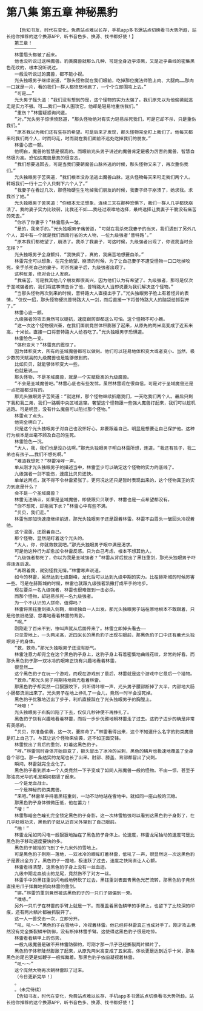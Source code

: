 # 第八集 第五章 神秘黑豹
        【告知书友，时代在变化，免费站点难以长存，手机app多书源站点切换看书大势所趋，站长给你推荐的这个换源APP，听书音色多、换源、找书都好使！】
       第三章！
       ————————
       林雷眉头都皱了起来。
       他也没听说过这种魔兽。豹类魔兽就那么几种，可是全身近乎漆黑，又是近乎曲线的密集黑色花纹的，根本没听说过。
       一般没听说过的魔兽，都不能小视。
       光头独眼男子继续说道，“那头怪物就在我们眼前，吃掉那位魔法师脸上肉、大腿肉……那肉一口就是一片，看的我们一群人都愤怒地疯了，一个个立即围攻上去。”
       “可是……”
       光头男子摇头道：“我们没有想到的是，这个怪物的实力太强了。我们原先以为他偷袭就逃走是实力不强。可……我们一群人围攻它，他却是轻易地重伤我们。”
       “重伤？”林雷疑惑询问道。
       “对。”光头男子惊惧愤怒道，“那头怪物绝对有实力轻易杀死我们，可是它却不杀，只是重伤我们。”
       “原本我以为我们还有生存的希望。可是后来才发现，那头怪物完全盯上我们了。他每天都来叼我们两个人，时而叼走，时而就在我们面前不远处吃掉我们的朋友。”
       林雷心底一颤。
       他明白，魔兽的智慧是很高的。而眼前光头男子讲述的魔兽肯定是极为厉害的魔兽，智慧自然极为高。恐怕这魔兽是真的很变态。
       “我们想要逃回去，可是当我们要朝魔兽山脉外逃的时候，那头怪物又来了，再次重伤我们。”
       光头独眼男子苦笑道，“我们根本没办法逃出魔兽山脉。这头怪物每天来叼走我们两个人。转眼我们一行十二个人只剩下六个人了。”
       “我妻子在看过几次，那怪物硬生生吃掉我们朋友的时候，我妻子终于崩溃了，她求我。求我杀了她。”
       光头独眼男子苦笑道：“你根本无法想象，连续三天在那种恐惧下，我们一群人几乎都快崩溃了。我的妻子实力比较弱，比我还不如……我经过艰难地选择，最终选择让我妻子干脆没有痛苦的死去。”
       “你杀了你妻子？”林雷眉头一皱。
       “是的，我亲手的。”光头独眼男子痛苦道，“可就在我杀死我妻子的当天，我们遇到了另外几个人，其中有一个就是我们西南行省的大人物，一位九级强者‘普特路’。”
       “原本我们都绝望了，崩溃了。我杀了我妻子，可这时候，九级强者出现了，你说我当时会怎样？”
       光头独眼男子全身颤抖，“我快疯了，真的，我痛苦地想要自杀。”
       林雷完全可以想象，在完全绝望、崩溃的时候，为了让自己妻子不遭受怪物一口口吃掉咬死，亲手杀死自己的妻子。可杀死妻子后，九级强者出现了。
       这种反差，绝对会让人发疯。
       “我痛苦，可是我其他几个朋友都很高兴，因为他们认为有希望了。九级强者，那可是仅次于圣域强者的，我们将这事情告诉了他，普特路大人当即说要为我们解决这个怪物。”
       “当那头怪物再次到来的时候，普特路大人直接出手了。”光头独眼男子脸上有着怪异的表情，“仅仅一招，那头怪物硬抗普特路大人一剑，而后直接一下将普特路大人的脑袋给抓裂开了。”
       林雷心底一颤。
       九级强者的攻击竟然可以硬抗，速度跟防御都这么可怕。这个怪物不可小瞧。
       “这一次这个怪物很兴奋，在我们面前竟然体积膨胀了起来，从原先的两米高变成了近五米高，十米长。直接一口将普特路大人给吞吃了。”光头独眼男子恐惧道。
       林雷脸色一变。
       “体积变大？”林雷真的震惊了。
       因为体积变大，所有的圣域魔兽都可以做到。他们可以轻易地体积变大或者变小。当然，极少数的天赋高的九级魔兽也是能够做到的。
       比如贝贝，就能够体积变大一些。
       也就是说……
       那头怪物，不是圣域魔兽，就是一个天赋极高的九级魔兽。
       “不会是圣域魔兽吧。”林雷心底也有些发怵，虽然林雷现在很自信，可是对于圣域魔兽还是一点把握都没有的。
       那光头独眼男子苦笑道：“就这样，那个怪物继续折磨我们，一天吃我们两个人。最后只剩下我和我二弟，我们一路朝中央区域逃窜。奢望这个怪物跟一些强大魔兽打起来，我们可以趁机逃跑。可是明显，没有什么魔兽可以阻拦那个怪物。”
       林雷点了点头。
       他完全明白了。
       只是这个光头独眼男子对自己也没怀好心，非要跟着自己。明显是想要让自己保护他。这种行为根本是丝毫不顾及自己的生死。
       林雷脸色一沉。
       “大人，我，我们也是没办法啊。”那光头独眼男子明白林雷所想，连道，“我还有孩子，我二弟也有孩子……我们不想死啊。”
       “难道我想死？”林雷冷哼一声。
       单从刚才光头独眼男子的描述当中，林雷至少可以确定这个怪物的实力的底线了。
       九级强者一剑不能伤，速度比贝贝还快。
       单单这两点，就不得不令林雷紧张了。更何况这还只是暂时表现出来的，这个怪物真正的实力到底是什么？
       会不是一个圣域魔兽？
       林雷无法确认，如果是圣域魔兽，即使跟贝贝联手，林雷也是一点希望都没有。
       “你不想死，却拖我下水？”林雷心中有些不满。
       “贝贝，我们走。”
       林雷当即加快速度继续前进，那光头独眼男子还是跟着林雷。林雷不由眉头一皱回头冷视着他。
       这个混蛋，还跟着自己。
       那个怪物，显然是盯着这个光头的。
       “大人，你，你就救救我吧。”那光头独眼男子眼中满是渴求。
       可是他这种行为却愈加令林雷反感。只为自己考虑，根本不想其他人。
       “九级强者都死了，你以为我是圣域强者？”林雷从背后拔出了黑钰重剑，那光头独眼男子吓得连连后退。
       “再跟着我，就别怪我无情。”林雷寒声说道。
       如今的林雷，虽然达到七级巅峰，龙化后可以达到九级中期的实力。比在赫斯城的时候厉害一些。可是在赫斯城的时候，林雷也就跟九级强者凯撒打成平手的地步。
       现在要杀一名九级强者，林雷也很难做到一击必杀。
       而那个怪物，却轻易杀死一名九级强者。
       为一个不认识的人拼命，值得吗？
       林雷将黑钰重剑插入剑鞘，继续独自一人出发。那光头独眼男子站在原地根本不敢跟着，只是他依旧绝望、怨毒地看着林雷的背影。
       “啊。”
       刚刚走了百米不到，惨叫声就从后面传来了。林雷立即掉头看去——
       只见雪地上，一头两米高，近四米长的黑色豹子出现在眼前，那黑色豹子口中还有着光头独眼男子的身体。
       “救，救命。”那光头独眼男子还没有断气。
       林雷注意力却完全在这个黑色豹子身上，这豹子身上有着密集地曲线花纹，非常的好看。而那头黑色豹子那一双冰冷的眼眸正饶有兴趣地看着林雷。
       很显然……
       这个黑色豹子在玩一个游戏，而现在游戏到了最后，林雷就是这个游戏中它最后一个猎物。
       “救命。”那光头男子用期待地目光看着林雷。
       那黑色豹子却突然一口狠狠咬下，只听得咔嚓一声，光头男子腰部断掉了大半，内部地大肠小肠都流淌出来了。光头男子在地上挣扎了一会儿，竟然一时半会没死掉。
       黑色豹子优雅地迈出了步子，利爪直接踩在了光头独眼男子的胸膛上。
       “咔嚓！”
       光头独眼男子右胸凹陷了下去，仅仅几秒钟便不再挣扎了。
       黑色豹子饶有兴趣地看着林雷，而后一步步优雅地朝林雷走了过去。这豹子迈步的确是非常有美感的。
       “贝贝，你准备偷袭，这一次，要拼命了。”林雷看得出来，这个不知道什么名字的豹类魔兽是盯上自己了。与其让这个怪物来偷袭，还不如正面交锋。
       林雷拔出了背后的重剑，盯着这黑色豹子。
       “哼。”林雷同时身体开始巨变了，额头冒出了冰冷的尖刺，黑色的鳞片也极速地覆盖了全身各个部位。那一条结实的龙尾也长了出来。肘部、膝盖、背部都冒出了尖刺。
       瞬间，林雷就完全龙化了。
       黑色豹子看到原本一个人类竟然一下子变成了如同人形魔兽一般的怪物。不由一惊，甚至于那油亮光华的毛发瞬间都竖了起来。
       一个是龙血战士。
       一个是神秘的豹类魔兽。
       “来吧。”林雷单手持着黑钰重剑，一动不动地站在雪地中。就如同一座山般的沉稳。
       那黑色豹子身体微微压低，他在蓄力！
       “嗖！”
       林雷那暗金色瞳孔完全锁定黑色豹子身影，这一次林雷勉强可以看到这黑色豹子身影了，在几乎眨眼功夫，黑色豹子就从近百米外窜到了自己眼前。
       “啪！”
       林雷龙尾如同闪电一般狠狠地抽在了黑色豹子身体上。论速度，林雷龙尾抽动的速度可是比黑色豹子移动速度要快的多。
       黑色豹子被抽的飞到了十几米外的雪地上。
       可是黑色豹子刚刚一落地，一双冰冷的眼眸盯着林雷，低吼了一声，很显然这一次这黑色豹子是要出全力了。黑色豹子一蹬地，极速跃了过去，速度之快简直让人心颤。
       林雷看得清楚，这黑色豹子身上没有一丝血迹。
       九级中期龙血战士的龙尾，竟然伤不了对方一丝。
       林雷手中的黑钰重剑闪电般地劈砍了过去，黑钰重剑表面青黑色光芒流转，那黑色豹子竟然直接用爪子挥舞地抓向林雷的重剑。
       “锵。”林雷的重剑竟然被这黑色豹子的一只爪子砸偏到一旁。
       “噗哧。”
       另外一只爪子在林雷的手臂上就是一下。而覆盖着黑色鳞甲的手臂上，也留下了比较深的印痕，还有两片鳞片都被抓裂开了。
       这一人一兽交击一次，立即分开。
       “吼，吼～～”黑色豹子在雪地中，冷视着林雷。他已经将林雷真正当成对手了。刚才攻击竟然没有完全撕裂鳞甲防御，没有断掉林雷手臂。这使得这黑色豹子很是吃惊。
       林雷看看鳞甲上的伤势。
       一般九级魔兽是破不开林雷防御的，可刚才那一爪子已经撕裂两片鳞片了。
       黑色豹子体积陡然膨胀了起来，从原先两米高变成了五米高，体长更是达到近乎十米，那条黑色的尾巴更是如鞭子一般挥舞着。那黑色豹子依旧凝视着林雷。
       “吼～～”
       这个庞然大物再次朝林雷跃了过来。
       （今日更新完毕！）
       。
       。（未完待续）
       【告知书友，时代在变化，免费站点难以长存，手机app多书源站点切换看书大势所趋，站长给你推荐的这个换源APP，听书音色多、换源、找书都好使！】
